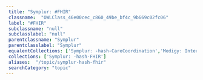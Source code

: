 ```yaml
--- 
 title: "Symplur: #FHIR" 
 classname:  "OWLClass_46e00cec_c860_49be_bf4c_9b669c02fc06" 
 label: "#FHIR" 
 subclassname: "null" 
 subclasslabel: "null" 
 parentclassname: "Symplur" 
 parentclasslabel: "Symplur" 
 equalentCollections: ['Symplur: -hash-CareCoordination','Medigy: Interoperability Common Technology and IP','Symplur: -hash-interoperability','Healthcare IT Today: Interoperability','HIMSS: Interoperability','Healthcare IT News: Interoperability'] 
 collections: ['Symplur: -hash-FHIR']
 aliases:  "/topic/symplur-hash-fhir"  
 searchCategory: "topic" 
---
```

